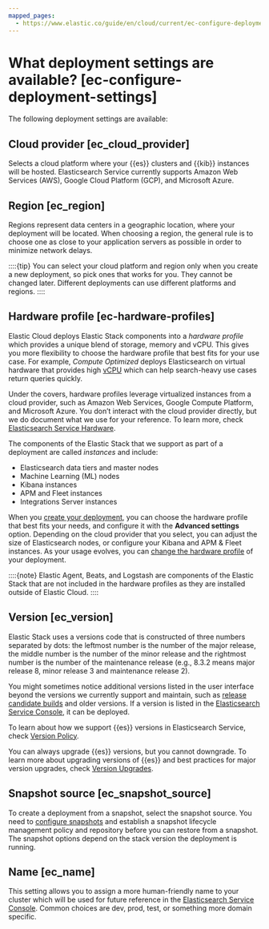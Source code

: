 ```yaml
---
mapped_pages:
  - https://www.elastic.co/guide/en/cloud/current/ec-configure-deployment-settings.html
---
```


# What deployment settings are available? [ec-configure-deployment-settings]

The following deployment settings are available:


## Cloud provider [ec_cloud_provider] 

Selects a cloud platform where your {{es}} clusters and {{kib}} instances will be hosted. Elasticsearch Service currently supports Amazon Web Services (AWS), Google Cloud Platform (GCP), and Microsoft Azure.


## Region [ec_region] 

Regions represent data centers in a geographic location, where your deployment will be located. When choosing a region, the general rule is to choose one as close to your application servers as possible in order to minimize network delays.

::::{tip} 
You can select your cloud platform and region only when you create a new deployment, so pick ones that works for you. They cannot be changed later. Different deployments can use different platforms and regions.
::::



## Hardware profile [ec-hardware-profiles] 

Elastic Cloud deploys Elastic Stack components into a *hardware profile* which provides a unique blend of storage, memory and vCPU. This gives you more flexibility to choose the hardware profile that best fits for your use case. For example, *Compute Optimized* deploys Elasticsearch on virtual hardware that provides high [vCPU](../../monitor/monitoring-data/ec-vcpu-boost-instance.md) which can help search-heavy use cases return queries quickly.

Under the covers, hardware profiles leverage virtualized instances from a cloud provider, such as Amazon Web Services, Google Compute Platform, and Microsoft Azure. You don’t interact with the cloud provider directly, but we do document what we use for your reference. To learn more, check [Elasticsearch Service Hardware](cloud://docs/reference/cloud/cloud-hosted/hardware.md).

The components of the Elastic Stack that we support as part of a deployment are called *instances* and include:

* Elasticsearch data tiers and master nodes
* Machine Learning (ML) nodes
* Kibana instances
* APM and Fleet instances
* Integrations Server instances

When you [create your deployment](create-an-elastic-cloud-hosted-deployment.md), you can choose the hardware profile that best fits your needs, and configure it with the **Advanced settings** option. Depending on the cloud provider that you select, you can adjust the size of Elasticsearch nodes, or configure your Kibana and APM & Fleet instances. As your usage evolves, you can [change the hardware profile](ec-change-hardware-profile.md) of your deployment.

::::{note} 
Elastic Agent, Beats, and Logstash are components of the Elastic Stack that are not included in the hardware profiles as they are installed outside of Elastic Cloud.
::::



## Version [ec_version] 

Elastic Stack uses a versions code that is constructed of three numbers separated by dots: the leftmost number is the number of the major release, the middle number is the number of the minor release and the rightmost number is the number of the maintenance release (e.g., 8.3.2 means major release 8, minor release 3 and maintenance release 2).

You might sometimes notice additional versions listed in the user interface beyond the versions we currently support and maintain, such as [release candidate builds](available-stack-versions.md#ec-release-builds) and older versions. If a version is listed in the [Elasticsearch Service Console](https://cloud.elastic.co?page=docs&placement=docs-body), it can be deployed.

To learn about how we support {{es}} versions in Elasticsearch Service, check [Version Policy](available-stack-versions.md).

You can always upgrade {{es}} versions, but you cannot downgrade. To learn more about upgrading versions of {{es}} and best practices for major version upgrades, check [Version Upgrades](../../upgrade/deployment-or-cluster.md).


## Snapshot source [ec_snapshot_source] 

To create a deployment from a snapshot, select the snapshot source. You need to [configure snapshots](../../tools/snapshot-and-restore.md) and establish a snapshot lifecycle management policy and repository before you can restore from a snapshot. The snapshot options depend on the stack version the deployment is running.


## Name [ec_name] 

This setting allows you to assign a more human-friendly name to your cluster which will be used for future reference in the [Elasticsearch Service Console](https://cloud.elastic.co?page=docs&placement=docs-body). Common choices are dev, prod, test, or something more domain specific.

